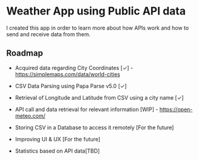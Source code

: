 # Weather App using Public API data

I created this app in order to learn more about how APIs work and how to send and receive data from them.


## Roadmap

- Acquired data regarding City Coordinates [✓] - https://simplemaps.com/data/world-cities

- CSV Data Parsing using Papa Parse v5.0 [✓]

- Retrieval of Longitude and Latitude from CSV using a city name [✓]

- API call and data retrieval for relevant information [WIP] - https://open-meteo.com/

- Storing CSV in a Database to access it remotely [For the future]

- Improving UI & UX [For the future]

- Statistics based on API data[TBD]
